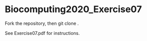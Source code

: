 # Biocomputing2020_Exercise07

Fork the repository, then git clone <url>.

See Exercise07.pdf for instructions.
